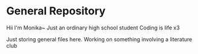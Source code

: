 # General Repository

Hii I'm Monika~ Just an ordinary high school student
Coding is life x3

Just storing general files here.
Working on something involving a literature club

